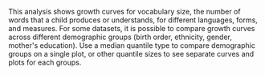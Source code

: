 This analysis shows growth curves for vocabulary size, the number of words that
a child produces or understands, for different languages, forms, and measures.
For some datasets, it is possible to compare growth curves across different
demographic groups (birth order, ethnicity, gender, mother's education). Use a
median quantile type to compare demographic groups on a single plot, or other
quantile sizes to see separate curves and plots for each groups.

